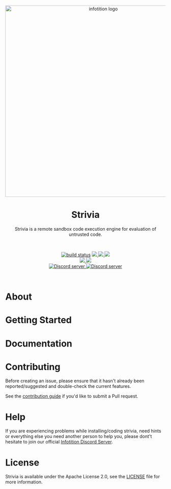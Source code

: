 <div align="center">
  <br />
  <p>
    <a href="https://infotition.de"><img src="https://i.imgur.com/JopXqvx.png" width=600px alt="infotition logo" /></a>
  </p>
  <h1>Strivia</h1>
  <p>Strivia is a remote sandbox code execution engine for evaluation of untrusted code.</p>
  <br>
  <p>
    <a href="https://app.circleci.com/pipelines/github/Infotition">
      <img src="https://circleci.com/gh/Infotition/strivia.svg?style=shield" alt="build status" /></a>
    <a href="https://codecov.io/gh/Infotition/strivia">
      <img src="https://codecov.io/gh/Infotition/strivia/branch/main/graph/badge.svg?token=1GR5JJ8ZE0"/>
    </a>
    <a href="https://frontend.code-inspector.com/public/project/17967/Strivia/dashboard" title="code grade">
      <img src="https://www.code-inspector.com/project/17967/status/svg"/>
    </a>
    <a href="https://frontend.code-inspector.com/public/project/17967/Strivia/dashboard" title="code grade">
      <img src="https://www.code-inspector.com/project/17967/score/svg"/>
    </a>
    <br>
    <a href="https://david-dm.org/Infotition/strivia" title="dependencies status">
      <img src="https://status.david-dm.org/gh/Infotition/strivia.svg"/>
    </a>
    <a href="https://david-dm.org/Infotition/strivia?type=dev" title="devDependencies status">
      <img src="https://status.david-dm.org/gh/Infotition/strivia.svg?type=dev"/>
    </a>
    <br>
    <a href="https://github.com/Infotition/infotition-discord-bot/blob/main/LICENSE">
      <img src="https://img.shields.io/github/license/Infotition/infotition-discord-bot" alt="Discord server" />
    </a> 
    <a href="https://discord.gg/NpxrDGYDwV">
      <img src="https://img.shields.io/discord/792139920260464670?color=7289da&logo=discord&logoColor=white" alt="Discord server" />
    </a>
  </p>
  <br>
</div>


# About
# Getting Started
# Documentation
# Contributing

Before creating an issue, please ensure that it hasn't already been reported/suggested and double-check the current features.

See the [contribution guide](https://github.com/Infotition/strivia/blob/main/.github/CONTRIBUTING.md) if you'd like to submit a Pull request.

# Help

If you are experiencing problems while installing/coding strivia, need hints or everything else you need another person to help you, please dont't hesitate to join our official [Infotition Discord Server](https://discord.gg/NpxrDGYDwV).

# License

Strivia is available under the Apache License 2.0, see the [LICENSE](https://github.com/Infotition/strivia/blob/main/LICENSE) file for more information.
